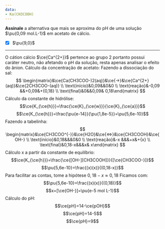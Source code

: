 ```yaml
---
data:
- Ka(CH3COOH)
---
```


**Assinale** a alternativa que mais se aproxima do pH de uma solução $\pu{0,09 mol.L-1}$ em acetato de cálcio.

- [x] $\pu{9,0}$

---

O cátion cálcio $\ce{Ca^{2+}}$ pertence ao grupo 2 portanto possui caráter neutro, não afetando o pH da solução, resta apenas analisar o efeito do ânion.
Cálculo da concentração de acetato:
Fazendo a dissociação do sal:
$$
    \begin{matrix}&\ce{Ca(CH3COO-)2(aq)}&\ce{->}&\ce{Ca^{2+}(aq)}&\ce{2CH3COO-(aq)} \\ \text{início}&0,09&&0&0 \\ \text{reação}&-0,09 &&+0,09&+{0,18}  \\ \text{final}&0&&0,09& 0,18\end{matrix}
$$
Cálculo da constante de hidrólise:
$$\ce{K_{\ce{h}}}=\frac{\ce{K}_{\ce{w}}}{\ce{K}_{\ce{a}}}$$
$$\ce{K_{\ce{h}}}=\frac{\pu{e-14}}{\pu{1,8e-5}}=\pu{5,6e-10}$$
Fazendo a tabelinha:
$$
    \begin{matrix}&\ce{CH3COO^{-}}&\ce{H2O}&\ce{<=>}&\ce{CH3COOH}&\ce{OH-} \\ \text{início}&0,18&&&0&0 \\ \text{reação}&-x &&&+x&+{x}  \\ \text{final}&0,18-x&&&x& x\end{matrix}
$$
Cálculo x a partir da constante de equilíbrio:
$$\ce{K_{\ce{h}}}=\frac{\ce{[OH-][CH3COOH]}}{[\ce{CH3COO-}]}$$
$$\pu{5,6e-10}=\frac{(x)(x)}{(0,18-x)}$$
Para facilitar as contas, tome a hipótese $0,18-x\approx 0,18$
Ficamos com:
$$\pu{5,6e-10}=\frac{(x)(x)}{(0,18)}$$
$$x=[\ce{OH-}]=\pu{e-5 mol L-1}$$
Cálculo do pH:
$$\ce{pH}=14-\ce{pOH}$$
$$\ce{pH}=14-5$$
$$\ce{pH}=9$$
